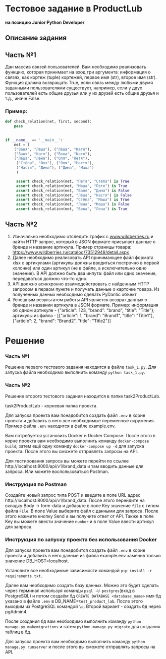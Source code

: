 # Тестовое задание в ProductLub 
**на позицию Junior Python Developer**


## Описание задания

## Часть №1

Дан массив связей пользователей. Вам необходимо реализовать функцию,
которая принимает на вход три аргумента: информация о связях, как кортеж (tuple)
кортежей, первое имя (str), второе имя (str). Функция должна возвращать True, если
связь между любыми двумя заданными пользователями существует, например, если у
двух пользователей есть общие друзья или у их друзей есть общие друзья и т.д., иначе
False.

### Пример:

```python
def check_relation(net, first, second):
    pass
    
    
if __name__ == '__main__':
    net = (
    ("Ваня", "Лёша"), ("Лёша", "Катя"),
    ("Ваня", "Катя"), ("Вова", "Катя"),
    ("Лёша", "Лена"), ("Оля", "Петя"),
     ("Стёпа", "Оля"), ("Оля", "Настя"),
     ("Настя", "Дима"), ("Дима", "Маша")
     )

     assert check_relation(net, "Петя", "Стёпа") is True
     assert check_relation(net, "Маша", "Петя") is True
     assert check_relation(net, "Ваня", "Дима") is False
     assert check_relation(net, "Лёша", "Настя") is False
     assert check_relation(net, "Стёпа", "Маша") is True
     assert check_relation(net, "Лена", "Маша") is False
     assert check_relation(net, "Вова", "Лена") is True
```

## Часть №2

1. Изначально необходимо отследить трафик с www.wildberries.ru и найти HTTP
запрос, который в JSON формате присылает данные о бренде и название
артикула. Пример страницы товара:
https://www.wildberries.ru/catalog/73512949/detail.aspx
2. Далее необходимо реализовать API принимающее файл формата xlsx с
артикулами (артикулы должны вводиться построчно в первой колонке) или
один артикул (не в файле, а исключительно одно значение). В API должно быть
два инпута: файл или одно значение, передаваться должно что-то одно.
3. API должно асинхронно взаимодействовать с найденным HTTP запросом в
первом пункте и получать данные о карточке товара. Из полученных данных
необходимо сделать PyDantic объект
4. Успешным результатом работы API является возврат данных о бренде и
названии артикула в JSON формате. Пример: информация об одном артикуле -
{"article": 123, "brand": "brand", "title": "Title"}; артикулы из файла - [{"article": 1,
"brand": "Brand1", "title": "Title1"}, {"article": 2, "brand": "Brand2", "title": "Title2"}]


# Решение

### Часть №1

  Решение первого тестового задания находится в файле `task_1.py`. Для запуска файла необходимо
    выполнить команду `python task_1.py`.
  

### Часть №2

  Решение второго тестового задания находится в папке task2ProductLab.

  task2ProductLab - корневая папка проекта.

  Для запуска проекта вам понадобится создать файл `.env` в корне проекта и добавить в него
все необходимые переменные окружения. Пример файла `.env` находится в файле example.env.

  Вам потребуется установить Docker и Docker Compose. После этого в корне проекта
  вам необходимо выполнить команду `docker-compose build`, затем ещё одну команду `docker-compose up -d`
  для запуска проекта. После этого вы сможете отправлять запросы на API.

  Для тестирования запроса вы можете перейти по ссылке http://localhost:8000/api/v1/brand_data
  и там вводить данные для запроса. Или можете воспользоваться Postman.


  
### Инструкция по Postman

  Создайте новый запрос типа POST и введите в поле URL адрес http://localhost:8000/api/v1/brand_data.
    После этого перейдите на вкладку Body -> form-data и добавьте в поле Key значение `file`  с типом файла `File`.
    В поле Value выберите файл с данными для запроса. После этого нажмите кнопку Send и вы получите ответ от API.
    Также в поле Key вы можете ввести значение `number` и в поле Value ввести артикул для запроса.


### Инструкция по запуску проекта без использования Docker

  Для запуска проекта вам понадобится создать файл `.env` в корне проекта и добавить в него данные из
     файла example.env заменив только значение DB_HOST=localhost.

  Установите все необходимые зависимости командой `pip install -r requirements.txt`.

  Далее вам необходимо создать базу данных. Можно это будет сделать через терминал используя команды
  `psql -U postgres`(вход в PostgreSQL) и потом создаём бд `CREATE DATABASE <database_name>`
  имя бд указано в файле `.env` в DB_NAME=`test_product_lab`. После этого выходим из PostgreSQL командой `\q`.
  Второй вариант - создать бд через pgAdmin4.

  После создания бд вам необходимо выполнить команду `python manage.py makemigrations` и затем 
  `python manage.py migrate` для создания таблиц в бд.
  
  Для запуска проекта вам необходимо выполнить команду `python manage.py runserver` и после этого
    вы сможете отправлять запросы на API.

  


  
  